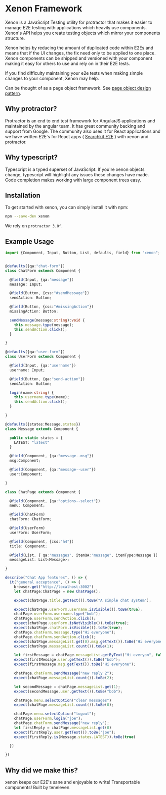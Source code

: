 # Xenon Framework

Xenon is a JavaScript Testing utility for protractor that makes it easier to manage E2E testing with applications which heavily use components. Xenon's API helps you create testing objects which mirror your components structure.

Xenon helps by reducing the amount of duplicated code within E2Es and means that if the UI changes, the fix need only to be applied to one place. Xenon components can be shipped and versioned with your component making it easy for others to use and rely on in their E2E tests.

If you find difficulty maintaining your e2e tests when making simple changes to your component, Xenon may help.

Can be thought of as a page object framework. See [page object design pattern](http://martinfowler.com/bliki/PageObject.html).

## Why protractor?

Protractor is an end to end test framework for AngularJS applications and maintained by the angular team. It has great community backing and support from Google. The community also uses it for React applications and we have written E2E's for React apps ( [Searchkit E2E](https://github.com/searchkit/searchkit/blob/master/test/e2e/specs/TestSpec.ts) ) with xenon and protractor.  

## Why typescript?
Typescript is a typed superset of JavaScript. If you're xenon objects change, typescript will highlight any issues these changes have made. Code completion makes working with large component trees easy.

## Installation
To get started with xenon, you can simply install it with npm:

```sh
npm --save-dev xenon
```

We rely on `protractor 3.0^`.

## Example Usage

```typescript
import {Component, Input, Button, List, defaults, field} from "xenon";


@defaults({qa:"chat-form"})
class ChatForm extends Component {

  @field(Input, {qa:"message"})
  message: Input;

  @field(Button, {css:"#sendMessage"})
  sendAction: Button;

  @field(Button, {css:"#missingAction"})
  missingAction: Button;

  sendMessage(message:string):void {
    this.message.type(message);
    this.sendAction.click();
  }

}

@defaults({qa:"user-form"})
class UserForm extends Component {

  @field(Input, {qa:"username"})
  username: Input;

  @field(Button, {qa:"send-action"})
  sendAction: Button;

  login(name:string) {
    this.username.type(name);
    this.sendAction.click();
  }

}

@defaults({states:Message.states})
class Message extends Component {

  public static states = {
    LATEST: "latest"
  }

  @field(Component, {qa:"message--msg"})
  msg:Component;

  @field(Component, {qa:"message--user"})
  user:Component;

}

class ChatPage extends Component {

  @field(Component, {qa:"options--select"})
  menu: Component;

  @field(ChatForm)
  chatForm: ChatForm;

  @field(UserForm)
  userForm: UserForm;

  @field(Component, {css:"h4"})
  title: Component;

  @field(List, { qa:"messages", itemQA:"message", itemType:Message })
  messageList: List<Message>;

}

describe("Chat App features", () => {
  it("general acceptance", () => {
    browser.get("http://localhost:3002")
    let chatPage:ChatPage = new ChatPage();

    expect(chatPage.title.getText()).toBe("A simple chat system");

    expect(chatPage.userForm.username.isVisible()).toBe(true);
    chatPage.userForm.username.type("bob");
    chatPage.userForm.sendAction.click();
    expect(chatPage.userForm.isNotVisible()).toBe(true);
    expect(chatPage.chatForm.isVisible()).toBe(true);
    chatPage.chatForm.message.type("Hi everyone");
    chatPage.chatForm.sendAction.click();
    expect(chatPage.messageList.get(0).msg.getText()).toBe("Hi everyone");
    expect(chatPage.messageList.count()).toBe(1);

    let firstMessage = chatPage.messageList.getByText("Hi everyon", false);
    expect(firstMessage.user.getText()).toBe("bob");
    expect(firstMessage.msg.getText()).toBe("Hi everyone");

    chatPage.chatForm.sendMessage("new reply 2");
    expect(chatPage.messageList.count()).toBe(2);

    let secondMessage = chatPage.messageList.get(1);
    expect(secondMessage.user.getText()).toBe("bob");

    chatPage.menu.selectOption("clear messages")
    expect(chatPage.messageList.count()).toBe(0);

    chatPage.menu.selectOption("logout");
    chatPage.userForm.login("joe");
    chatPage.chatForm.sendMessage("new reply");
    let firstReply = chatPage.messageList.get(0)
    expect(firstReply.user.getText()).toBe("joe");
    expect(firstReply.is(Message.states.LATEST)).toBe(true)

  })

})
```

## Why did we make this?
xenon keeps our E2E's sane and enjoyable to write! Transportable components! Built by teneleven.
